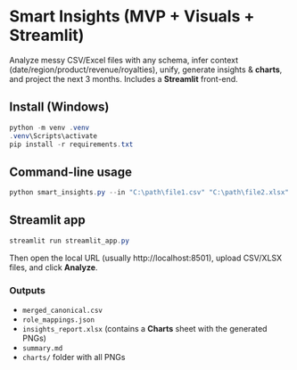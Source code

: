 # Smart Insights (MVP + Visuals + Streamlit)

Analyze messy CSV/Excel files with any schema, infer context (date/region/product/revenue/royalties), unify, generate insights & **charts**, and project the next 3 months. Includes a **Streamlit** front-end.

## Install (Windows)
```powershell
python -m venv .venv
.venv\Scripts\activate
pip install -r requirements.txt
```

## Command-line usage
```powershell
python smart_insights.py --in "C:\path\file1.csv" "C:\path\file2.xlsx" --out "C:\path\out"
```

## Streamlit app
```powershell
streamlit run streamlit_app.py
```
Then open the local URL (usually http://localhost:8501), upload CSV/XLSX files, and click **Analyze**.

### Outputs
- `merged_canonical.csv`
- `role_mappings.json`
- `insights_report.xlsx` (contains a **Charts** sheet with the generated PNGs)
- `summary.md`
- `charts/` folder with all PNGs
